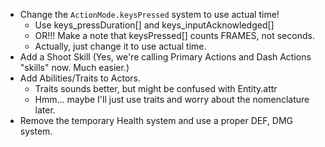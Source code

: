 - Change the `ActionMode.keysPressed` system to use actual time!
  - Use keys_pressDuration[] and keys_inputAcknowledged[]
  - OR!!! Make a note that keysPressed[] counts FRAMES, not seconds.
  - Actually, just change it to use actual time.
- Add a Shoot Skill (Yes, we're calling Primary Actions and Dash Actions "skills" now. Much easier.)
- Add Abilities/Traits to Actors.
  - Traits sounds better, but might be confused with Entity.attr
  - Hmm... maybe I'll just use traits and worry about the nomenclature later.
- Remove the temporary Health system and use a proper DEF, DMG system.